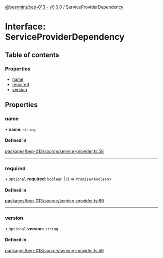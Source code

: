 [@bearmint/bep-013 - v0.0.0](../README.md) / ServiceProviderDependency

# Interface: ServiceProviderDependency

## Table of contents

### Properties

- [name](ServiceProviderDependency.md#name)
- [required](ServiceProviderDependency.md#required)
- [version](ServiceProviderDependency.md#version)

## Properties

### name

• **name**: `string`

#### Defined in

[packages/bep-013/source/service-provider.ts:58](https://github.com/bearmint/bearmint/blob/main/packages/bep-013/source/service-provider.ts#L58)

___

### required

• `Optional` **required**: `boolean` \| () => `Promise`<`boolean`\>

#### Defined in

[packages/bep-013/source/service-provider.ts:60](https://github.com/bearmint/bearmint/blob/main/packages/bep-013/source/service-provider.ts#L60)

___

### version

• `Optional` **version**: `string`

#### Defined in

[packages/bep-013/source/service-provider.ts:59](https://github.com/bearmint/bearmint/blob/main/packages/bep-013/source/service-provider.ts#L59)
